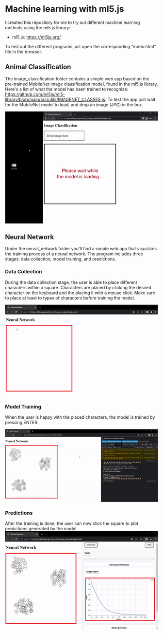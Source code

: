 # Machine learning with ml5.js
I created this repository for me to try out different machine learning methods using the ml5.js library:

- ml5.js: https://ml5js.org/

To test out the different programs just open the corresponding "index.html" file in the browser.

## Animal Classification
The image_classification folder contains a simple web app based on the pre-trained MobileNet image classification model, found in the ml5.js library. Here's a list of what the model has been trained to recognize: https://github.com/ml5js/ml5-library/blob/main/src/utils/IMAGENET_CLASSES.js. To test the app just wait for the MobileNet model to load, and drop an image (JPG) in the box. 

![Alt Text](gifs/animal_classification.gif)

## Neural Network
Under the neural_network folder you'll find a simple web app that visualizes the training process of a neural network. The program includes three stages: data collection, model training, and predictions.

### Data Collection
During the data collection stage, the user is able to place different characters within a square. Characters are placed by clicking the desired character on the keyboard and the placing it with a mouse click. Make sure to place at least to types of characters before training the model. 

![Alt Text](gifs/data_collection.gif)

### Model Training
When the user is happy with the placed characters, the model is trained by pressing ENTER.

![Alt Text](gifs/model_training.gif)

### Predictions
After the training is done, the user can now click the square to plot predictions generated by the model.
![Alt Text](gifs/predictions.gif)